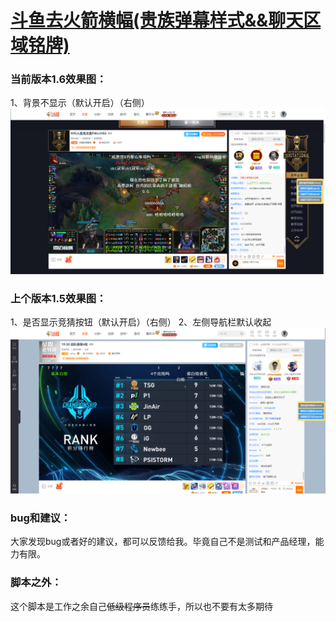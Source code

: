 # [斗鱼去火箭横幅(贵族弹幕样式&&聊天区域铭牌)](https://greasyfork.org/zh-CN/scripts/381934-%E6%96%97%E9%B1%BC%E5%8E%BB%E7%81%AB%E7%AE%AD%E6%A8%AA%E5%B9%85)

### 当前版本1.6效果图：

1、背景不显示（默认开启）（右侧）
![当前版本1.6](image/douyu1.6.png)

### 上个版本1.5效果图：

1、是否显示竞猜按钮（默认开启）（右侧）
2、左侧导航栏默认收起
![当前版本1.5](image/douyu1.5.png)

### bug和建议：

大家发现bug或者好的建议，都可以反馈给我。毕竟自己不是测试和产品经理，能力有限。

### 脚本之外：

这个脚本是工作之余自己<del>低级程序员</del>练练手，所以也不要有太多期待